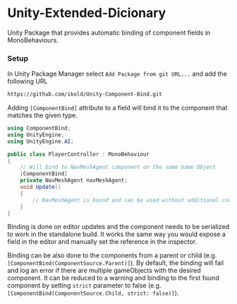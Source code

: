 # Unity-Extended-Dicionary
Unity Package that provides automatic binding of component fields in MonoBehaviours.

### Setup
In Unity Package Manager select `Add Package from git URL...` and add the following URL
```sh
https://github.com/ikold/Unity-Component-Bind.git
```

Adding `[ComponentBind]` attribute to a field will bind it to the component that matches the given type.

```C#
using ComponentBind;
using UnityEngine;
using UnityEngine.AI;

public class PlayerController : MonoBehaviour
{
	// Will bind to NavMeshAgent component on the same Game Object
	[ComponentBind]
	private NavMeshAgent navMeshAgent;
	void Update()
	{
		// NavMeshAgent is bound and can be used without additional code setup
	}
}
```

Binding is done on editor updates and the component needs to be serialized to work in the standalone build.
It works the same way you would expose a field in the editor and manually set the reference in the inspector.

Binding can be also done to the components from a parent or child (e.g. `[ComponentBind(ComponentSource.Parent)]`).
By default, the binding will fail and log an error if there are multiple gameObjects with the desired component. It can be reduced to a warning and binding to the first found component by setting `strict` parameter to false (e.g. `[ComponentBind(ComponentSource.Child, strict: false)]`).
